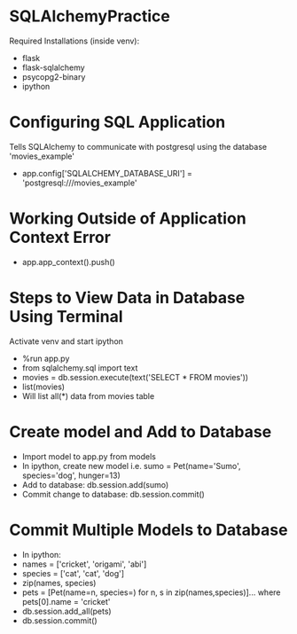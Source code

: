 # SQLAlchemyPractice
Required Installations (inside venv):
- flask
- flask-sqlalchemy
- psycopg2-binary
- ipython

# Configuring SQL Application
Tells SQLAlchemy to communicate with postgresql using the database 'movies_example'
- app.config['SQLALCHEMY_DATABASE_URI'] = 'postgresql:///movies_example'

# Working Outside of Application Context Error
- app.app_context().push()

# Steps to View Data in Database Using Terminal
Activate venv and start ipython
- %run app.py
- from sqlalchemy.sql import text
- movies = db.session.execute(text('SELECT * FROM movies'))
- list(movies)
- Will list all(*) data from movies table

# Create model and Add to Database
- Import model to app.py from models
- In ipython, create new model i.e. sumo = Pet(name='Sumo', species='dog', hunger=13)
- Add to database: db.session.add(sumo)
- Commit change to database: db.session.commit()

# Commit Multiple Models to Database
- In ipython:
- names = ['cricket', 'origami', 'abi']
- species = ['cat', 'cat', 'dog']
- zip(names, species)
- pets = [Pet(name=n, species=) for n, s in zip(names,species)]... where pets[0].name = 'cricket'
- db.session.add_all(pets)
- db.session.commit()
